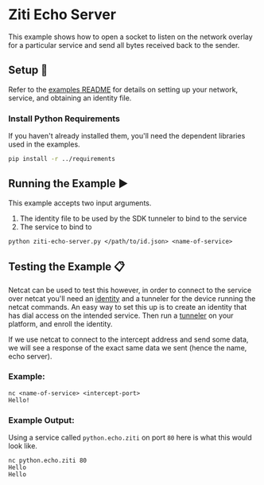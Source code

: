 # Ziti Echo Server
This example shows how to open a socket to listen on the network overlay for a particular service and send all bytes 
received back to the sender.

## Setup :wrench:
Refer to the [examples README](../README.md) for details on setting up your network, service, and obtaining an identity 
file.

### Install Python Requirements
If you haven't already installed them, you'll need the dependent libraries used in the examples.
  ```bash
  pip install -r ../requirements
  ```

## Running the Example :arrow_forward:
This example accepts two input arguments. 
1. The identity file to be used by the SDK tunneler to bind to the service
2. The service to bind to
```shell
python ziti-echo-server.py </path/to/id.json> <name-of-service>
```

## Testing the Example :clipboard:
Netcat can be used to test this however, in order to connect to the service over netcat you'll need an [identity](https://docs.openziti.io/docs/learn/core-concepts/identities/overview) 
and a tunneler for the device running the netcat commands. An easy way to set this up is to create an identity that has 
dial access on the intended service. Then run a [tunneler](https://docs.openziti.io/docs/reference/tunnelers/) on your 
platform, and enroll the identity.

If we use netcat to connect to the intercept address and send some data, we will see a response of the exact same data 
we sent (hence the name, echo server).

### Example:
```shell
nc <name-of-service> <intercept-port>
Hello!
```

### Example Output:
Using a service called `python.echo.ziti` on port `80` here is what this would look like.
```shell
nc python.echo.ziti 80
Hello
Hello
```
